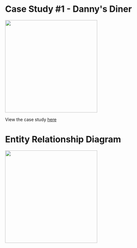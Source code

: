 # Case Study #1 - Danny's Diner

<img src="https://github.com/BhuvanaVengatesan/Danny-s-Diner-SQL-Challenges/assets/172362151/e31bcf7f-71cf-4963-8bfa-41a170d259bc" width="300">

View the case study [here](https://8weeksqlchallenge.com/case-study-1/)

# Entity Relationship Diagram

<img src="https://github.com/BhuvanaVengatesan/Danny-s-Diner-SQL-Challenges/assets/172362151/c477f93a-eed1-4994-9a8c-c4f086f7de33" width="300">





